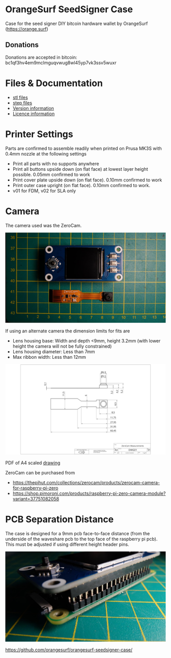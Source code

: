 # OrangeSurf SeedSigner Case
Case for the seed signer DIY bitcoin hardware wallet by OrangeSurf (https://orange.surf)

## Donations 
Donations are accepted in bitcoin: bc1qf3hv4em9mclmguqvwug8wl45yp7vk3ssv5wuxr

# Files & Documentation 
- [stl files](/stl)
- [step files](/step)
- [Version information](/CHANGES.md)
- [Licence information](/LICENCE.md)

# Printer Settings
Parts are confirmed to assemble readily when printed on Prusa MK3S with 0.4mm nozzle at the following settings
- Print all parts with no supports anywhere
- Print all buttons upside down (on flat face) at lowest layer height possible. 0.05mm confirmed to work
- Print cover plate upside down (on flat face). 0.10mm confirmed to work
- Print outer case upright (on flat face). 0.10mm confirmed to work. 
- v01 for FDM, v02 for SLA only

# Camera
The camera used was the ZeroCam.

![camera](/images/ssc-camera.JPG)

If using an alternate camera the dimension limits for fits are
- Lens housing base: Width and depth <9mm, height 3.2mm (with lower height the camera will not be fully constrained)
- Lens housing diameter: Less than 7mm
- Max ribbon width: Less than 12mm

![camera-drawing](/drawings/ZeroCam-Measurements.png)

PDF of A4 scaled [drawing](/drawings/ZeroCam-Measurements.pdf)

ZeroCam can be purchased from
- https://thepihut.com/collections/zerocam/products/zerocam-camera-for-raspberry-pi-zero
- https://shop.pimoroni.com/products/raspberry-pi-zero-camera-module?variant=37751082058


# PCB Separation Distance
The case is designed for a 9mm pcb face-to-face distance (from the underside of the waveshare pcb to the top face of the 
raspberry pi pcb). This must be adjusted if using different height header pins.

![gpio-pins](/images/ssc-gpio-pins.JPG)


https://github.com/orangesurf/orangesurf-seedsigner-case/
